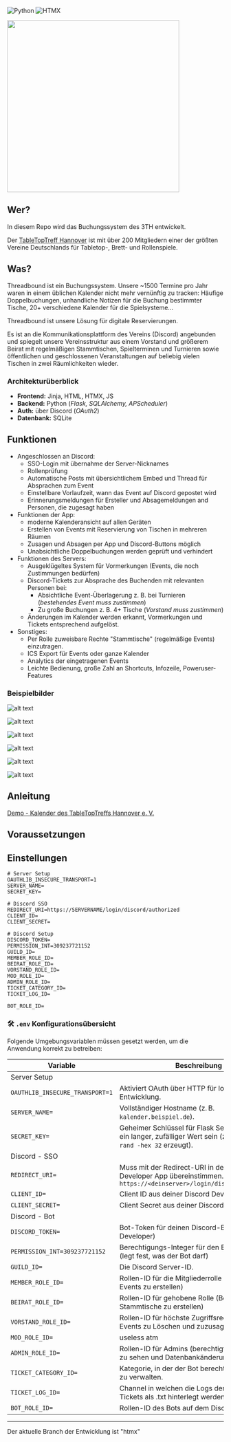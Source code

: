![Python](https://img.shields.io/badge/python-3.11-blue)
![HTMX](https://img.shields.io/badge/HTMX-1.9-blue)

<img src="readme_assets/threadbound_logo.png" width="400"/>


## Wer?

In diesem Repo wird das Buchungssystem des 3TH entwickelt. 

Der [TableTopTreff Hannover](https://tabletoptreff-hannover.de/) ist mit über 200 Mitgliedern einer der größten Vereine Deutschlands für Tabletop-, Brett- und Rollenspiele. 

## Was?

Threadbound ist ein Buchungssystem. Unsere ~1500 Termine pro Jahr waren in einem üblichen Kalender nicht mehr vernünftig zu tracken: Häufige Doppelbuchungen, unhandliche Notizen für die Buchung bestimmter Tische, 20+ verschiedene Kalender für die Spielsysteme... 

Threadbound ist unsere Lösung für digitale Reservierungen. 

Es ist an die Kommunikationsplattform des Vereins (Discord) angebunden und spiegelt unsere Vereinsstruktur aus einem Vorstand und größerem Beirat mit regelmäßigen Stammtischen, Spielterminen und Turnieren sowie öffentlichen und geschlossenen Veranstaltungen auf beliebig vielen Tischen in zwei Räumlichkeiten wieder.

### **Architekturüberblick**

- **Frontend:** Jinja, HTML, HTMX, JS
- **Backend:** Python (*Flask, SQLAlchemy, APScheduler*)
- **Auth:** über Discord (*OAuth2*)
- **Datenbank:** SQLite


## Funktionen

- Angeschlossen an Discord:
  - SSO-Login mit übernahme der Server-Nicknames
  - Rollenprüfung
  - Automatische Posts mit übersichtlichem Embed und Thread für Absprachen zum Event
  - Einstellbare Vorlaufzeit, wann das Event auf Discord gepostet wird
  - Erinnerungsmeldungen für Ersteller und Absagemeldungen and Personen, die zugesagt haben
- Funktionen der App:
  - moderne Kalenderansicht auf allen Geräten
  - Erstellen von Events mit Reservierung von Tischen in mehreren Räumen
  - Zusagen und Absagen per App und Discord-Buttons möglich
  - Unabsichtliche Doppelbuchungen werden geprüft und verhindert
- Funktionen des Servers:
  - Ausgeklügeltes System für Vormerkungen (Events, die noch Zustimmungen bedürfen)
  - Discord-Tickets zur Absprache des Buchenden mit relevanten Personen bei:
    - Absichtliche Event-Überlagerung z. B. bei Turnieren (*bestehendes Event muss zustimmen*)
    - Zu große Buchungen z. B. 4+ Tische (*Vorstand muss zustimmen*)
  - Änderungen im Kalender werden erkannt, Vormerkungen und Tickets entsprechend aufgelöst.
- Sonstiges:
  - Per Rolle zuweisbare Rechte "Stammtische" (regelmäßige Events) einzutragen.
  - ICS Export für Events oder ganze Kalender
  - Analytics der eingetragenen Events
  - Leichte Bedienung, große Zahl an Shortcuts, Infozeile, Poweruser-Features

### Beispielbilder

![alt text](readme_assets/hauptansicht.png)

![alt text](readme_assets/reservation_popup.png)

![alt text](image.png)

![alt text](readme_assets/form.png)

![alt text](readme_assets/discord_event_post.png)

![alt text](readme_assets/mobile_ansicht.png)

## Anleitung

[Demo - Kalender des TableTopTreffs Hannover e. V.](https://3th-test.tabletoptreff.de/calendar/)


## Voraussetzungen

## Einstellungen

```Environment variables
# Server Setup
OAUTHLIB_INSECURE_TRANSPORT=1
SERVER_NAME=
SECRET_KEY=

# Discord SSO
REDIRECT_URI=https://SERVERNAME/login/discord/authorized
CLIENT_ID=
CLIENT_SECRET=

# Discord Setup
DISCORD_TOKEN=
PERMISSION_INT=309237721152
GUILD_ID=
MEMBER_ROLE_ID=
BEIRAT_ROLE_ID=
VORSTAND_ROLE_ID=
MOD_ROLE_ID=
ADMIN_ROLE_ID=
TICKET_CATEGORY_ID=
TICKET_LOG_ID=

BOT_ROLE_ID=

```


### 🛠️ `.env` Konfigurationsübersicht

Folgende Umgebungsvariablen müssen gesetzt werden, um die Anwendung korrekt zu betreiben:


| Variable | Beschreibung |
|----------|--------------|
| Server Setup |
| `OAUTHLIB_INSECURE_TRANSPORT=1` | Aktiviert OAuth über HTTP für lokale Entwicklung. |
| `SERVER_NAME=` | Vollständiger Hostname (z. B. `kalender.beispiel.de`). |
| `SECRET_KEY=` | Geheimer Schlüssel für Flask Sessions. Sollte ein langer, zufälliger Wert sein (z. B. mit `openssl rand -hex 32` erzeugt). |
| Discord - SSO |
| `REDIRECT_URI=` | Muss mit der Redirect-URI in deiner Discord Developer App übereinstimmen. Typisch: `https://<deinserver>/login/discord/authorized` |
| `CLIENT_ID=` | Client ID aus deiner Discord Developer App |
| `CLIENT_SECRET=` | Client Secret aus deiner Discord Developer App |
| Discord - Bot |
| `DISCORD_TOKEN=` | Bot-Token für deinen Discord-Bot (Discord Developer)  |
| `PERMISSION_INT=309237721152` | Berechtigungs-Integer für den Bot-Invite-Link (legt fest, was der Bot darf) |
| `GUILD_ID=` | Die Discord Server-ID.  |
| `MEMBER_ROLE_ID=` | Rollen-ID für die Mitgliederrolle (Berechtigt Events zu erstellen) |
| `BEIRAT_ROLE_ID=` | Rollen-ID für gehobene Rolle (Berechtigt Stammtische zu erstellen) |
| `VORSTAND_ROLE_ID=` | Rollen-ID für höchste Zugriffsrechte (Berechtigt, Events zu Löschen und zuzusagen) |
| `MOD_ROLE_ID=` | useless atm |
| `ADMIN_ROLE_ID=` | Rollen-ID für Admins (berechtigt, Admin-Views zu sehen und Datenbankänderungen zu tätigen) |
| `TICKET_CATEGORY_ID=` | Kategorie, in der der Bot berechtigt ist, Channel zu verwalten.
| `TICKET_LOG_ID=` | Channel in welchen die Logs der geschlossenen Tickets als .txt hinterlegt werden sollen |
| `BOT_ROLE_ID=`| Rollen-ID des Bots auf dem Discordserver. 

---




Der aktuelle Branch der Entwicklung ist "htmx"